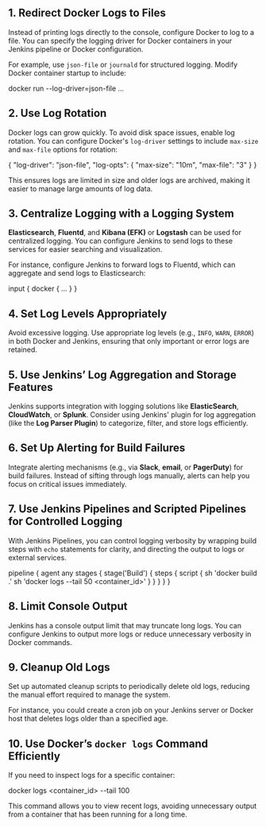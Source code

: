## 1. Redirect Docker Logs to Files
Instead of printing logs directly to the console, configure Docker to log to a file. You can specify the logging driver for Docker containers in your Jenkins pipeline or Docker configuration.

For example, use `json-file` or `journald` for structured logging. Modify Docker container startup to include:

docker run --log-driver=json-file ...


## 2. Use Log Rotation
Docker logs can grow quickly. To avoid disk space issues, enable log rotation. You can configure Docker's `log-driver` settings to include `max-size` and `max-file` options for rotation:

{ "log-driver": "json-file", "log-opts": { "max-size": "10m", "max-file": "3" } }

This ensures logs are limited in size and older logs are archived, making it easier to manage large amounts of log data.

## 3. Centralize Logging with a Logging System
**Elasticsearch**, **Fluentd**, and **Kibana (EFK)** or **Logstash** can be used for centralized logging. You can configure Jenkins to send logs to these services for easier searching and visualization.

For instance, configure Jenkins to forward logs to Fluentd, which can aggregate and send logs to Elasticsearch:

input { docker { ... } }

## 4. Set Log Levels Appropriately
Avoid excessive logging. Use appropriate log levels (e.g., `INFO`, `WARN`, `ERROR`) in both Docker and Jenkins, ensuring that only important or error logs are retained.

## 5. Use Jenkins’ Log Aggregation and Storage Features
Jenkins supports integration with logging solutions like **ElasticSearch**, **CloudWatch**, or **Splunk**. Consider using Jenkins' plugin for log aggregation (like the **Log Parser Plugin**) to categorize, filter, and store logs efficiently.

## 6. Set Up Alerting for Build Failures
Integrate alerting mechanisms (e.g., via **Slack**, **email**, or **PagerDuty**) for build failures. Instead of sifting through logs manually, alerts can help you focus on critical issues immediately.

## 7. Use Jenkins Pipelines and Scripted Pipelines for Controlled Logging
With Jenkins Pipelines, you can control logging verbosity by wrapping build steps with `echo` statements for clarity, and directing the output to logs or external services.

pipeline { agent any stages { stage('Build') { steps { script { sh 'docker build .' sh 'docker logs --tail 50 <container_id>' } } } } }

## 8. Limit Console Output
Jenkins has a console output limit that may truncate long logs. You can configure Jenkins to output more logs or reduce unnecessary verbosity in Docker commands.

## 9. Cleanup Old Logs
Set up automated cleanup scripts to periodically delete old logs, reducing the manual effort required to manage the system.

For instance, you could create a cron job on your Jenkins server or Docker host that deletes logs older than a specified age.

## 10. Use Docker’s `docker logs` Command Efficiently
If you need to inspect logs for a specific container:

docker logs <container_id> --tail 100

This command allows you to view recent logs, avoiding unnecessary output from a container that has been running for a long time.
